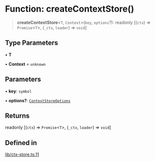 # Function: createContextStore()

> **createContextStore**\<`T`, `Context`\>(`key`, `options`?): readonly [(`ctx`) => `Promise`\<`T`\>, (`_ctx`, `loader`) => `void`]

## Type Parameters

• **T**

• **Context** = `unknown`

## Parameters

• **key**: `symbol`

• **options?**: [`ContextStoreOptions`](../interfaces/ContextStoreOptions.md)

## Returns

readonly [(`ctx`) => `Promise`\<`T`\>, (`_ctx`, `loader`) => `void`]

## Defined in

[lib/ctx-store.ts:11](https://github.com/andreisergiu98/baeta/blob/e352a1ec749c5b23df693f5f8373ac0b75347349/packages/core/lib/ctx-store.ts#L11)
